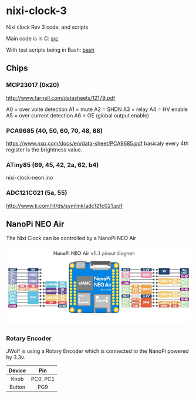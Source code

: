 # nixi-clock-3

Nixi clock Rev 3 code, and scripts

Main code is in C: [src](src)

With test scripts being in Bash: [bash](bash)

## Chips

### MCP23017 (0x20)
http://www.farnell.com/datasheets/12179.pdf

A0 = over volte detection
A1 = mute
A2 = SHDN
A3 = relay
A4 = HV enable
A5 = over current detection
A6 = OE (global output enable)


 ### PCA9685 (40, 50, 60, 70, 48, 68) 
https://www.nxp.com/docs/en/data-sheet/PCA9685.pdf
basicaly every 4th register is the brightness value.


 ### ATiny85 (69, 45, 42, 2a, 62, b4)
nixi-clock-neon.ino

 ### ADC121C021 (5a, 55)
http://www.ti.com/lit/ds/symlink/adc121c021.pdf


## NanoPi NEO Air

The Nixi Clock can be controlled by a  NanoPi NEO Air

![Pinout](NanoPi-NEO-AIR_pinout-02.jpg "Pinout")

### Rotary Encoder

JWolf is using a Rotary Encoder which is connected to the NanoPi powered by 3.3v. 

| Device | Pin |
| :-------------: | :-------------: |
| Knob | PC0, PC1 |
| Button | PG9 | 

